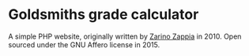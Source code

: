 # Goldsmiths grade calculator

A simple PHP website, originally written by [Zarino Zappia](http://zarino.co.uk) in 2010. Open sourced under the GNU Affero license in 2015.
